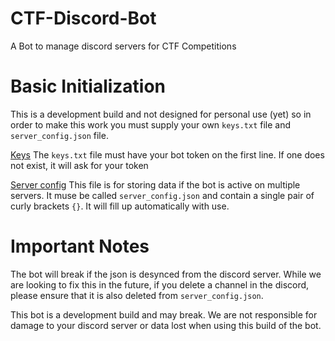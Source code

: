 # CTF-Discord-Bot
A Bot to manage discord servers for CTF Competitions

# Basic Initialization
This is a development build and not designed for personal use (yet) so in order to make this work you must supply your own `keys.txt` file and `server_config.json` file.

<u>Keys</u>
The `keys.txt` file must have your bot token on the first line. If one does not exist, it will ask for your token

<u>Server config</u>
This file is for storing data if the bot is active on multiple servers. It muse be called `server_config.json` and contain a single pair of curly brackets `{}`. It will fill up automatically with use.

# Important Notes
The bot will break if the json is desynced from the discord server. While we are looking to fix this in the future, if you delete a channel in the discord, please ensure that it is also deleted from `server_config.json`. 

This bot is a development build and may break. We are not responsible for damage to your discord server or data lost when using this build of the bot.